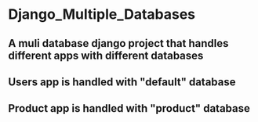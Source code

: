 # Django_Multiple_Databases

## A muli database django project that handles different apps with different databases

## Users app is handled with "default" database
## Product app is handled with "product" database
